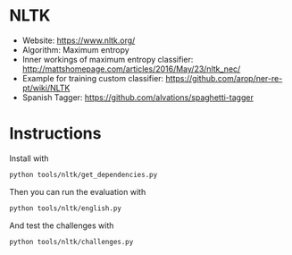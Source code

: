 # NLTK

- Website: https://www.nltk.org/
- Algorithm: Maximum entropy
- Inner workings of maximum entropy classifier: http://mattshomepage.com/articles/2016/May/23/nltk_nec/
- Example for training custom classifier: https://github.com/arop/ner-re-pt/wiki/NLTK
- Spanish Tagger: https://github.com/alvations/spaghetti-tagger

# Instructions


Install with

```bash
python tools/nltk/get_dependencies.py
```

Then you can run the evaluation with

```bash
python tools/nltk/english.py
```

And test the challenges with

```bash
python tools/nltk/challenges.py
```
